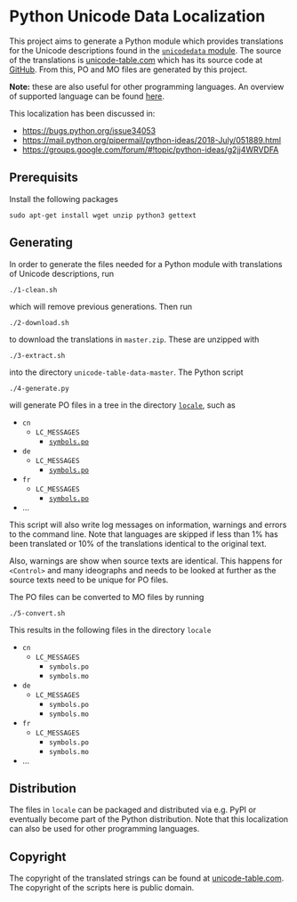 # Python Unicode Data Localization

This project aims to generate a Python module which provides translations for
the Unicode descriptions found in the
[`unicodedata` module](https://docs.python.org/3/howto/unicode.html). The source
of the translations is [unicode-table.com](https://unicode-table.com) which has
its source code at
[GitHub](https://github.com/unicode-table/unicode-table-data). From this, PO and
MO files are generated by this project.

**Note:** these are also useful for other programming languages. An overview of
supported language can be found
[here](https://github.com/OpenTaal/unicode-table-data/blob/master/tools/overview.md).

This localization has been discussed in:
* https://bugs.python.org/issue34053
* https://mail.python.org/pipermail/python-ideas/2018-July/051889.html
* https://groups.google.com/forum/#!topic/python-ideas/g2jj4WRVDFA


## Prerequisits

Install the following packages

    sudo apt-get install wget unzip python3 gettext


## Generating

In order to generate the files needed for a Python module with translations of
Unicode descriptions, run

    ./1-clean.sh

which will remove previous generations. Then run

    ./2-download.sh

to download the translations in `master.zip`. These are unzipped with

    ./3-extract.sh

into the directory `unicode-table-data-master`. The Python script

    ./4-generate.py

will generate PO files in a tree in the directory [`locale`](locale), such as
* `cn`
    * `LC_MESSAGES`
        * [`symbols.po`](locale/cn/LC_MESSAGES/symbols.po)
* `de`
    * `LC_MESSAGES`
        * [`symbols.po`](locale/de/LC_MESSAGES/symbols.po)
* `fr`
    * `LC_MESSAGES`
        * [`symbols.po`](locale/fr/LC_MESSAGES/symbols.po)
* ...

This script will also write log messages on information, warnings and errors to
the command line. Note that languages are skipped if less than 1% has been
translated or 10% of the translations identical to the original text.

Also, warnings are show when source texts are identical. This happens for
`<Control>` and many ideographs and needs to be looked at further as the source
texts need to be unique for PO files.

The PO files can be converted to MO files by running

    ./5-convert.sh

This results in the following files in the directory `locale`
* `cn`
    * `LC_MESSAGES`
        * `symbols.po`
        * `symbols.mo`
* `de`
    * `LC_MESSAGES`
        * `symbols.po`
        * `symbols.mo`
* `fr`
    * `LC_MESSAGES`
        * `symbols.po`
        * `symbols.mo`
* ...


## Distribution

The files in `locale` can be packaged and distributed via e.g. PyPI or
eventually become part of the Python distribution. Note that this
localization can also be used for other programming languages.


## Copyright

The copyright of the translated strings can be found at
[unicode-table.com](https://github.com/unicode-table/unicode-table-data). The
copyright of the scripts here is public domain.
